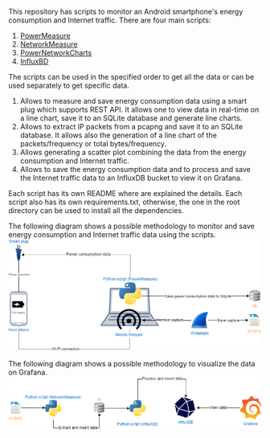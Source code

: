 This repository has scripts to monitor an Android smartphone's energy consumption and Internet traffic.
There are four main scripts:
1. [PowerMeasure](PowerMeasure)
2. [NetworkMeasure](NetworkMeasure)
3. [PowerNetworkCharts](PowerNetworkCharts)
4. [InfluxBD](InfluxBD)

The scripts can be used in the specified order to get all the data or can be used separately to get specific data.
1. Allows to measure and save energy consumption data using a smart plug which supports REST API. It allows one to view data in real-time on a line chart, save it to an SQLite database and generate line charts.
2. Allows to extract IP packets from a pcapng and save it to an SQLite database. It allows also the generation of a line chart of the packets/frequency or total bytes/frequency.
3. Allows generating a scatter plot combining the data from the energy consumption and Internet traffic.
4. Allows to save the energy consumption data and to process and save the Internet traffic data to an InfluxDB bucket to view it on Grafana.

Each script has its own README where are explained the details. Each script also has its own requirements.txt, otherwise, the one in the root directory can be used to install all the dependencies.

The following diagram shows a possible methodology to monitor and save energy consumption and Internet traffic data using the scripts.
![Capture methodology](docs/images/capture_methodology.png)

The following diagram shows a possible methodology to visualize the data on Grafana.
![Visualize methodology](docs/images/visualize_methodology.png)
